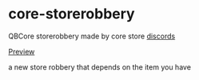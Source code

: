 # core-storerobbery
QBCore storerobbery made by core store
[discords](https://discord.gg/k8XNJbD4T7)


[Preview](https://streamable.com/r8w50u)



a new store robbery that depends on the item you have 
